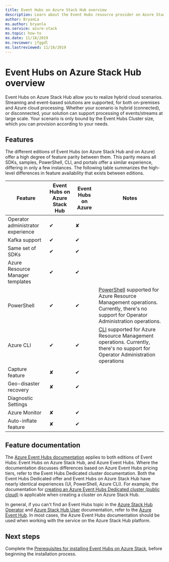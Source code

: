 ```yaml
---
title: Event Hubs on Azure Stack Hub overview
description: Learn about the Event Hubs resource provider on Azure Stack Hub. 
author: BryanLa
ms.author: bryanla
ms.service: azure-stack
ms.topic: how-to
ms.date: 11/18/2019
ms.reviewer: jfggdl
ms.lastreviewed: 11/18/2019
---
```


# Event Hubs on Azure Stack Hub overview

Event Hubs on Azure Stack Hub allow you to realize hybrid cloud scenarios. Streaming and event-based solutions are supported, for both on-premises and Azure cloud processing. Whether your scenario is hybrid (connected), or disconnected, your solution can support processing of events/streams at large scale. Your scenario is only bound by the Event Hubs Cluster size, which you can provision according to your needs. 

## Features

The different editions of Event Hubs (on Azure Stack Hub and on Azure) offer a high degree of feature parity between them. This parity means all SDKs, samples, PowerShell, CLI, and portals offer a similar experience, differing in only a few instances. The following table summarizes the high-level differences in feature availability that exists between editions.  

| Feature | Event Hubs on Azure Stack Hub | Event Hubs on Azure | Notes |
|-|-|-|-|
| Operator administrator experience | ✔ | ✘ | |
| Kafka support | ✔ | ✔ | |
| Same set of SDKs | ✔ | ✔ | |
| Azure Resource Manager templates | ✔ | ✔ | |
| PowerShell | ✔ | ✔ | [PowerShell](/powershell/module/azurerm.eventhub/) supported for Azure Resource Management operations.  Currently, there's no support for Operator Administration operations.|
| Azure CLI | ✔ | ✔ | [CLI](/cli/azure/eventhubs/eventhub/) supported for Azure Resource Management operations. Currently, there's no support for Operator Administration  operations| 
| Capture feature | ✘ | ✔ | |
| Geo-disaster recovery | ✘ | ✔ | |
| Diagnostic Settings | | |
| Azure Monitor | ✘ | ✔ | |
| Auto-inflate feature | ✘ | ✔ | |

## Feature documentation

The [Azure Event Hubs documentation](/azure/event-hubs/) applies to both editions of Event Hubs: Event Hubs on Azure Stack Hub,  and Azure Event Hubs. Where the documentation discusses differences based on Azure Event Hubs pricing tiers, refer to the Event Hubs Dedicated cluster documentation. Both the Event Hubs Dedicated offer and Event Hubs on Azure Stack Hub have nearly identical experiences (UI, PowerShell, Azure CLI). For example, the documentation for [creating an Azure Event Hubs Dedicated cluster (public cloud)](/azure/event-hubs/event-hubs-dedicated-cluster-create-portal) is applicable when creating a cluster on Azure Stack Hub.

In general, if you can't find an Event Hubs topic in the [Azure Stack Hub Operator](/azure-stack/operator) and [Azure Stack Hub User](/azure-stack/user) documentation, refer to the [Azure Event Hub](/azure/event-hubs/). In most cases, the Azure Event Hubs documentation should be used when working with the service on the Azure Stack Hub platform.


## Next steps

Complete the [Prerequisites for installing Event Hubs on Azure Stack](event-hubs-rp-prerequisites.md), before beginning the installation process.